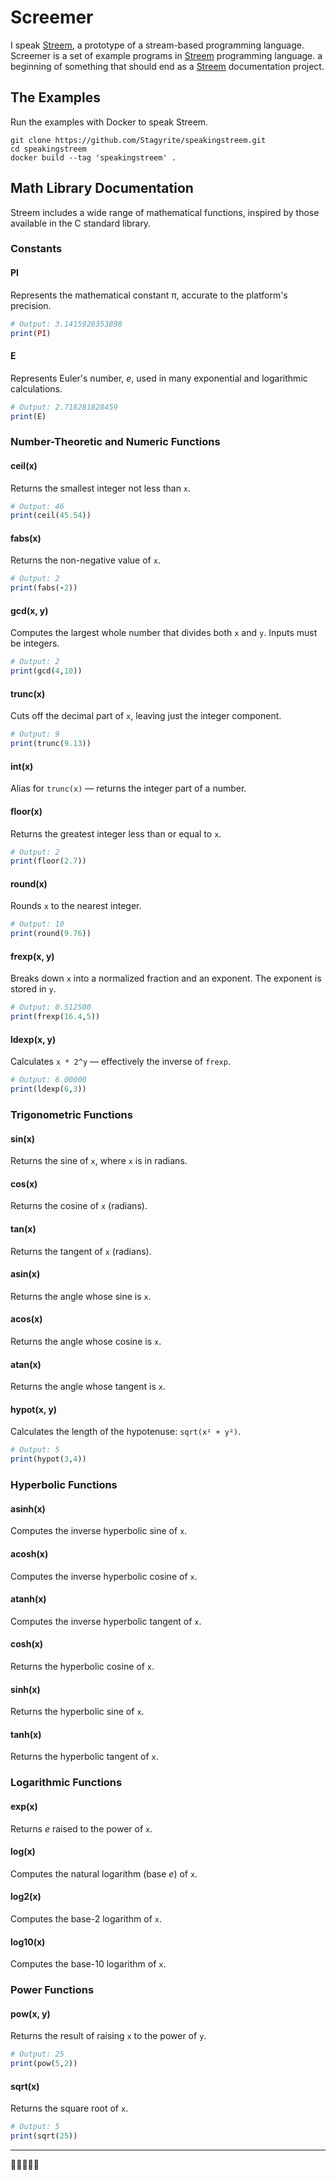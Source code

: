 # Screemer

I speak [Streem](https://github.com/matz/streem "matz/streem: prototype of stream based programming language"), a prototype of a stream-based programming language. Screemer is a set of example programs in [Streem](https://github.com/matz/streem "matz/streem: prototype of stream based programming language") programming language. a beginning of something that should end as a [Streem](https://github.com/matz/streem "matz/streem: prototype of stream based programming language") documentation project. 

## The Examples

Run the examples with Docker to speak Streem.

```shell
git clone https://github.com/Stagyrite/speakingstreem.git
cd speakingstreem
docker build --tag 'speakingstreem' .
```

## Math Library Documentation

Streem includes a wide range of mathematical functions, inspired by those available in the C standard library.

### Constants

#### PI

Represents the mathematical constant π, accurate to the platform's precision.

```ruby
# Output: 3.1415926353898
print(PI)
```

#### E

Represents Euler's number, *e*, used in many exponential and logarithmic calculations.

```ruby
# Output: 2.718281828459
print(E)
```

### Number-Theoretic and Numeric Functions

#### ceil(x)

Returns the smallest integer not less than `x`.

```ruby
# Output: 46
print(ceil(45.54))
```

#### fabs(x)

Returns the non-negative value of `x`.

```ruby
# Output: 2
print(fabs(-2))
```

#### gcd(x, y)

Computes the largest whole number that divides both `x` and `y`. Inputs must be integers.

```ruby
# Output: 2
print(gcd(4,10))
```

#### trunc(x)

Cuts off the decimal part of `x`, leaving just the integer component.

```ruby
# Output: 9
print(trunc(9.13))
```

#### int(x)

Alias for `trunc(x)` — returns the integer part of a number.

#### floor(x)

Returns the greatest integer less than or equal to `x`.

```ruby
# Output: 2
print(floor(2.7))
```

#### round(x)

Rounds `x` to the nearest integer.

```ruby
# Output: 10
print(round(9.76))
```

#### frexp(x, y)

Breaks down `x` into a normalized fraction and an exponent. The exponent is stored in `y`.

```ruby
# Output: 0.512500
print(frexp(16.4,5))
```

#### ldexp(x, y)

Calculates `x * 2^y` — effectively the inverse of `frexp`.

```ruby
# Output: 6.00000
print(ldexp(6,3))
```

### Trigonometric Functions

#### sin(x)

Returns the sine of `x`, where `x` is in radians.

#### cos(x)

Returns the cosine of `x` (radians).

#### tan(x)

Returns the tangent of `x` (radians).

#### asin(x)

Returns the angle whose sine is `x`.

#### acos(x)

Returns the angle whose cosine is `x`.

#### atan(x)

Returns the angle whose tangent is `x`.

#### hypot(x, y)

Calculates the length of the hypotenuse: `sqrt(x² + y²)`.

```ruby
# Output: 5
print(hypot(3,4))
```

### Hyperbolic Functions

#### asinh(x)

Computes the inverse hyperbolic sine of `x`.

#### acosh(x)

Computes the inverse hyperbolic cosine of `x`.

#### atanh(x)

Computes the inverse hyperbolic tangent of `x`.

#### cosh(x)

Returns the hyperbolic cosine of `x`.

#### sinh(x)

Returns the hyperbolic sine of `x`.

#### tanh(x)

Returns the hyperbolic tangent of `x`.

### Logarithmic Functions

#### exp(x)

Returns *e* raised to the power of `x`.

#### log(x)

Computes the natural logarithm (base *e*) of `x`.

#### log2(x)

Computes the base-2 logarithm of `x`.

#### log10(x)

Computes the base-10 logarithm of `x`.

### Power Functions

#### pow(x, y)

Returns the result of raising `x` to the power of `y`.

```ruby
# Output: 25
print(pow(5,2))
```

#### sqrt(x)

Returns the square root of `x`.

```ruby
# Output: 5
print(sqrt(25))
```

---

👒🏴‍☠️⛵🌊
